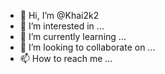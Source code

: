 - 👋 Hi, I’m @Khai2k2
- 👀 I’m interested in ...
- 🌱 I’m currently learning ...
- 💞️ I’m looking to collaborate on ...
- 📫 How to reach me ...

<!---
Khai2k2/Khai2k2 is a ✨ special ✨ repository because its `README.md` (this file) appears on your GitHub profile.
You can click the Preview link to take a look at your changes.
--->
